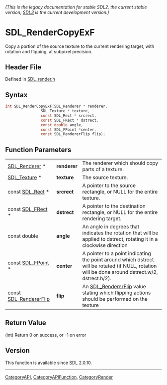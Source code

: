 ###### (This is the legacy documentation for stable SDL2, the current stable version; [SDL3](https://wiki.libsdl.org/SDL3/) is the current development version.)
# SDL_RenderCopyExF

Copy a portion of the source texture to the current rendering target, with rotation and flipping, at subpixel precision.

## Header File

Defined in [SDL_render.h](https://github.com/libsdl-org/SDL/blob/SDL2/include/SDL_render.h)

## Syntax

```c
int SDL_RenderCopyExF(SDL_Renderer * renderer,
                SDL_Texture * texture,
                const SDL_Rect * srcrect,
                const SDL_FRect * dstrect,
                const double angle,
                const SDL_FPoint *center,
                const SDL_RendererFlip flip);
```

## Function Parameters

|                                            |              |                                                                                                                                                  |
| ------------------------------------------ | ------------ | ------------------------------------------------------------------------------------------------------------------------------------------------ |
| [SDL_Renderer](SDL_Renderer) *             | **renderer** | The renderer which should copy parts of a texture.                                                                                               |
| [SDL_Texture](SDL_Texture) *               | **texture**  | The source texture.                                                                                                                              |
| const [SDL_Rect](SDL_Rect) *               | **srcrect**  | A pointer to the source rectangle, or NULL for the entire texture.                                                                               |
| const [SDL_FRect](SDL_FRect) *             | **dstrect**  | A pointer to the destination rectangle, or NULL for the entire rendering target.                                                                 |
| const double                               | **angle**    | An angle in degrees that indicates the rotation that will be applied to dstrect, rotating it in a clockwise direction                            |
| const [SDL_FPoint](SDL_FPoint) *           | **center**   | A pointer to a point indicating the point around which dstrect will be rotated (if NULL, rotation will be done around dstrect.w/2, dstrect.h/2). |
| const [SDL_RendererFlip](SDL_RendererFlip) | **flip**     | An [SDL_RendererFlip](SDL_RendererFlip) value stating which flipping actions should be performed on the texture                                  |

## Return Value

(int) Return 0 on success, or -1 on error

## Version

This function is available since SDL 2.0.10.

----
[CategoryAPI](CategoryAPI), [CategoryAPIFunction](CategoryAPIFunction), [CategoryRender](CategoryRender)

